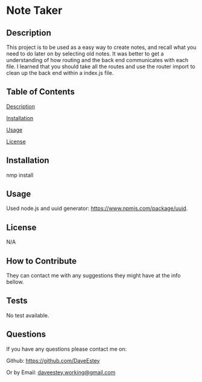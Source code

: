 # Note Taker

## Description
  
This project is to be used as a easy way to create notes, and recall what you need to do later on by selecting old notes. It was better to get a understanding of how routing and the back end communicates with each file. I learned that you should take all the routes and use the router import to clean up the back end within a index.js file.
  
## Table of Contents
  
[Description](https://github.com/DaveEstey/Note-taker#description) 

[Installation](https://github.com/DaveEstey/Note-taker#installation) 

[Usage](https://github.com/DaveEstey/Note-taker#usage) 

[License](https://github.com/DaveEstey/Note-taker#license) 

## Installation
  
nmp install
  
## Usage
 
Used node.js and uuid generator: https://www.npmjs.com/package/uuid.

## License
  
N/A

## How to Contribute
  
They can contact me with any suggestions they might have at the info bellow.

## Tests
  
No test available.

## Questions
  
If you have any questions please contact me on: 

Github: https://github.com/DaveEstey 

Or by Email: daveestey.working@gmail.com




